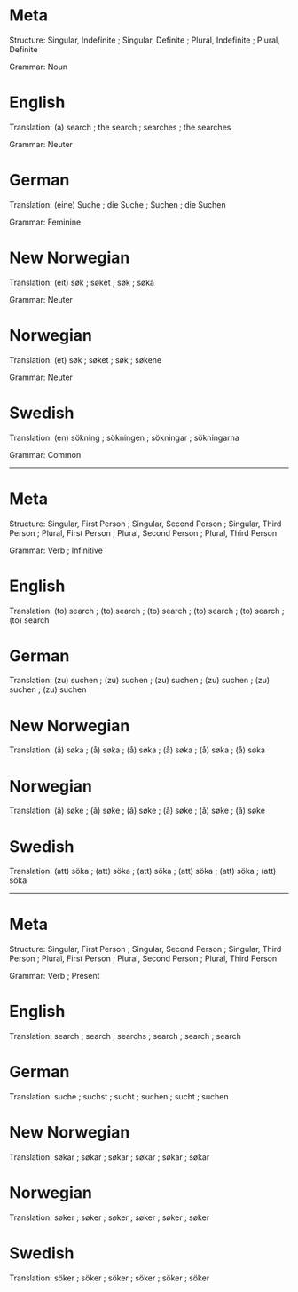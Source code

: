 Meta
====

Structure: Singular, Indefinite ; Singular, Definite ; Plural, Indefinite ; Plural, Definite

Grammar:   Noun



English
=======

Translation: (a) search ; the search ; searches ; the searches

Grammar:     Neuter



German
======

Translation: (eine) Suche ; die Suche ; Suchen ; die Suchen

Grammar:     Feminine



New Norwegian
=============

Translation: (eit) søk ; søket ; søk ; søka

Grammar:     Neuter



Norwegian
=========

Translation: (et) søk ; søket ; søk ; søkene

Grammar:     Neuter



Swedish
=======

Translation: (en) sökning ; sökningen ; sökningar ; sökningarna

Grammar:     Common



--------------------------------------------------------------------------------

Meta
====

Structure: Singular, First Person ; Singular, Second Person ; Singular, Third Person ;
           Plural, First Person   ; Plural, Second Person   ; Plural, Third Person

Grammar:   Verb ; Infinitive



English
=======

Translation: (to) search ; (to) search ; (to) search ;
             (to) search ; (to) search ; (to) search



German
======

Translation: (zu) suchen ; (zu) suchen ; (zu) suchen ;
             (zu) suchen ; (zu) suchen ; (zu) suchen



New Norwegian
=============

Translation: (å) søka ; (å) søka ; (å) søka ;
             (å) søka ; (å) søka ; (å) søka



Norwegian
=========

Translation: (å) søke ; (å) søke ; (å) søke ;
             (å) søke ; (å) søke ; (å) søke



Swedish
=======

Translation: (att) söka ; (att) söka ; (att) söka ;
             (att) söka ; (att) söka ; (att) söka



--------------------------------------------------------------------------------

Meta
====

Structure: Singular, First Person ; Singular, Second Person ; Singular, Third Person ;
           Plural, First Person   ; Plural, Second Person   ; Plural, Third Person

Grammar:   Verb ; Present



English
=======

Translation: search ; search ; searchs ;
             search ; search ; search



German
======

Translation: suche  ; suchst ; sucht  ;
             suchen ; sucht  ; suchen



New Norwegian
=============

Translation: søkar ; søkar ; søkar ;
             søkar ; søkar ; søkar



Norwegian
=========

Translation: søker ; søker ; søker ;
             søker ; søker ; søker



Swedish
=======

Translation: söker ; söker ; söker ;
             söker ; söker ; söker
